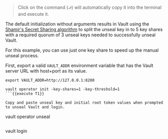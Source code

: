 > Click on the command (`⮐`) will automatically copy it into the terminal and execute it.

The default initialization without arguments results in Vault using the [Shamir's Secret Sharing algorithm](https://en.wikipedia.org/wiki/Shamir%27s_Secret_Sharing) to split the unseal key in to 5 key shares with a required quorum of 3 unseal keys needed to successfully unseal Vault.

For this example, you can use just one key share to speed up the manual unseal process.

First, export a valid `VAULT_ADDR` environment variable that has the Vault server URL with host+port as its value.

```
export VAULT_ADDR=http://127.0.0.1:8200
```

```
vault operator init -key-shares=1 -key-threshold=1
```{{execute T1}}

Copy and paste unseal key and initial root token values when prompted to unseal Vault and login.

```
vault operator unseal
```{{execute T1}}

```
vault login
```{{execute T1}}
